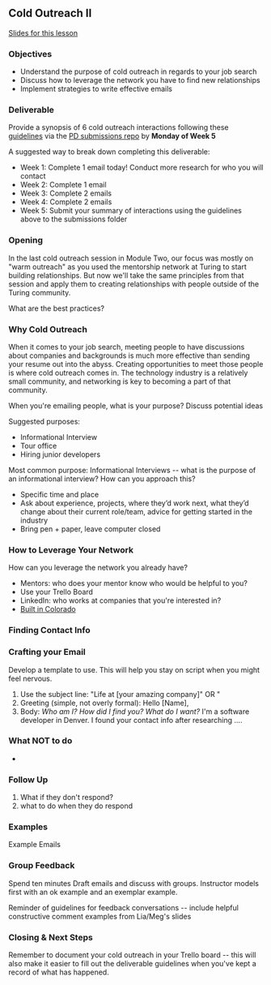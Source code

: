 ## Cold Outreach II

[Slides for this lesson](https://docs.google.com/presentation/d/1DNPivOJBUUnWlwD-n-2K9dysidWPyVFaqCvMmy87Irw/edit?usp=sharing)

### Objectives
* Understand the purpose of cold outreach in regards to your job search
* Discuss how to leverage the network you have to find new relationships
* Implement strategies to write effective emails 

### Deliverable

Provide a synopsis of 6 cold outreach interactions following these [guidelines](https://github.com/turingschool/career-development-curriculum/blob/master/module_four/cold_outreach_deliverable_guidelines.md) via the [PD submissions repo](https://github.com/turingschool/career-development-curriculum/tree/master/deliverable_submissions) by **Monday of Week 5**

A suggested way to break down completing this deliverable:

* Week 1: Complete 1 email today! Conduct more research for who you will contact
* Week 2: Complete 1 email
* Week 3: Complete 2 emails 
* Week 4: Complete 2 emails
* Week 5: Submit your summary of interactions using the guidelines above to the submissions folder

### Opening
In the last cold outreach session in Module Two, our focus was mostly on "warm outreach" as you used the mentorship network at Turing to start building relationships. But now we'll take the same principles from that session and apply them to creating relationships with people outside of the Turing community. 

What are the best practices?

### Why Cold Outreach
When it comes to your job search, meeting people to have discussions about companies and backgrounds is much more effective than sending your resume out into the abyss. Creating opportunities to meet those people is where cold outreach comes in. The technology industry is a relatively small community, and networking is key to becoming a part of that community. 

When you're emailing people, what is your purpose? Discuss potential ideas

Suggested purposes:

* Informational Interview 
* Tour office
* Hiring junior developers

Most common purpose: Informational Interviews -- what is the purpose of an informational interview? How can you approach this? 

* Specific time and place
* Ask about experience, projects, where they’d work next, what they’d change about their current role/team, advice for getting started in the industry
* Bring pen + paper, leave computer closed

### How to Leverage Your Network
How can you leverage the network you already have? 

* Mentors: who does your mentor know who would be helpful to you? 
* Use your Trello Board
* LinkedIn: who works at companies that you're interested in?
* [Built in Colorado](http://www.builtincolorado.com/companies)

### 

### Finding Contact Info


### Crafting your Email
Develop a template to use. This will help you stay on script when you might feel nervous.

1. Use the subject line: 
    "Life at [your amazing company]" 
    OR
    "
2. Greeting (simple, not overly formal): 
    Hello [Name],
3. Body: 
    *Who am I? How did I find you? What do I want?*
    I'm a software developer in Denver. I found your contact info after researching ....


### What NOT to do
* 


### Follow Up
1. What if they don't respond?
2. what to do when they do respond

### Examples
Example Emails


### Group Feedback
Spend ten minutes  Draft emails and discuss with groups. Instructor models first with an ok example and an exemplar example.

Reminder of guidelines for feedback conversations -- include helpful constructive comment examples from Lia/Meg's slides

### Closing & Next Steps
Remember to document your cold outreach in your Trello board -- this will also make it easier to fill out the deliverable guidelines when you've kept a record of what has happened. 
